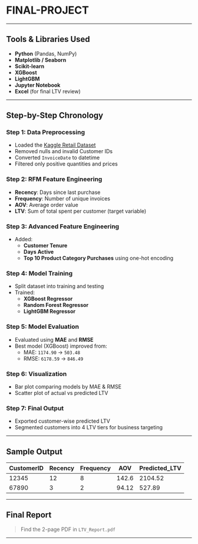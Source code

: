 # FINAL-PROJECT

---

## Tools & Libraries Used

- **Python** (Pandas, NumPy)  
- **Matplotlib / Seaborn**  
- **Scikit-learn**  
- **XGBoost**  
- **LightGBM**  
- **Jupyter Notebook**  
- **Excel** (for final LTV review)  

---

## Step-by-Step Chronology

### Step 1: Data Preprocessing
- Loaded the [Kaggle Retail Dataset](https://www.kaggle.com/datasets/sergeymedvedev/customer_segmentation)  
- Removed nulls and invalid Customer IDs  
- Converted `InvoiceDate` to datetime  
- Filtered only positive quantities and prices  

### Step 2: RFM Feature Engineering
- **Recency**: Days since last purchase  
- **Frequency**: Number of unique invoices  
- **AOV**: Average order value  
- **LTV**: Sum of total spent per customer (target variable)  

### Step 3: Advanced Feature Engineering
- Added:  
  - **Customer Tenure**  
  - **Days Active**  
  - **Top 10 Product Category Purchases** using one-hot encoding  

### Step 4: Model Training
- Split dataset into training and testing  
- Trained:  
  - **XGBoost Regressor**  
  - **Random Forest Regressor**  
  - **LightGBM Regressor**  

### Step 5: Model Evaluation
- Evaluated using **MAE** and **RMSE**  
- Best model (XGBoost) improved from:  
  - MAE: `1174.90` → `503.48`  
  - RMSE: `6178.59` → `846.49`  

### Step 6: Visualization
- Bar plot comparing models by MAE & RMSE  
- Scatter plot of actual vs predicted LTV  

### Step 7: Final Output
- Exported customer-wise predicted LTV  
- Segmented customers into 4 LTV tiers for business targeting  

---

## Sample Output

| CustomerID | Recency | Frequency | AOV   | Predicted_LTV |
|------------|---------|-----------|-------|---------------|
| 12345      | 12      | 8         | 142.6 | 2104.52       |
| 67890      | 3       | 2         | 94.12 | 527.89        |

---

## Final Report
> Find the 2-page PDF in `LTV_Report.pdf`

---
